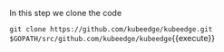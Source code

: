 In this step we clone the code

`git clone https://github.com/kubeedge/kubeedge.git $GOPATH/src/github.com/kubeedge/kubeedge`{{execute}}


